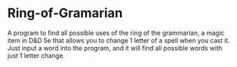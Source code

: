 # Ring-of-Gramarian
A program to find all possible uses of the ring of the grammarian, a magic item in D&amp;D 5e that allows you to change 1 letter of a spell when you cast it. Just input a word into the program, and it will find all possible words with just 1 letter change.
